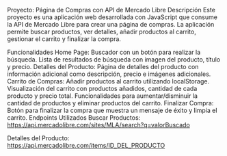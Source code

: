 Proyecto: Página de Compras con API de Mercado Libre
Descripción
Este proyecto es una aplicación web desarrollada con JavaScript que consume la API de Mercado Libre para crear una página de compras. La aplicación permite buscar productos, ver detalles, añadir productos al carrito, gestionar el carrito y finalizar la compra.

Funcionalidades
Home Page:
Buscador con un botón para realizar la búsqueda.
Lista de resultados de búsqueda con imagen del producto, título y precio.
Detalles del Producto:
Página de detalles del producto con información adicional como descripción, precio e imágenes adicionales.
Carrito de Compras:
Añadir productos al carrito utilizando localStorage.
Visualización del carrito con productos añadidos, cantidad de cada producto y precio total.
Funcionalidades para aumentar/disminuir la cantidad de productos y eliminar productos del carrito.
Finalizar Compra:
Botón para finalizar la compra que muestra un mensaje de éxito y limpia el carrito.
Endpoints Utilizados
Buscar Productos:
https://api.mercadolibre.com/sites/MLA/search?q=valorBuscado

Detalles del Producto:
https://api.mercadolibre.com/items/ID_DEL_PRODUCTO
